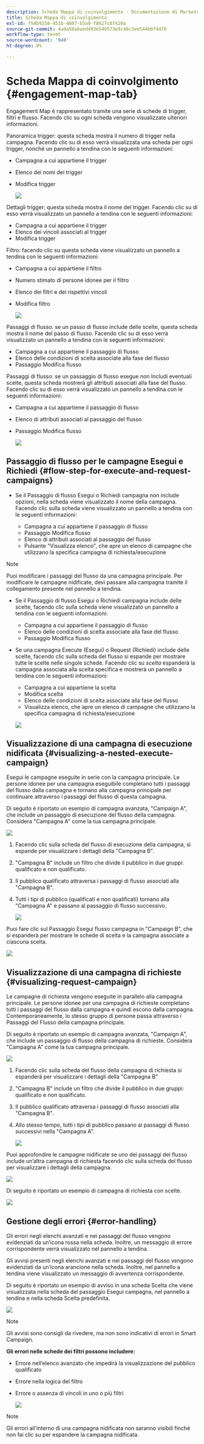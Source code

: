 ```yaml
---
description: Scheda Mappa di coinvolgimento - Documentazione di Marketo - Documentazione del prodotto
title: Scheda Mappa di coinvolgimento
exl-id: f54b9258-451b-4607-b5a9-f8627c6f420a
source-git-commit: 4ada58abaed493e548573e9c48c3ee544b6f4476
workflow-type: tm+mt
source-wordcount: '949'
ht-degree: 0%

---
```


# Scheda Mappa di coinvolgimento {#engagement-map-tab}

Engagement Map è rappresentato tramite una serie di schede di trigger, filtri e flusso. Facendo clic su ogni scheda vengono visualizzate ulteriori informazioni.

Panoramica trigger: questa scheda mostra il numero di trigger nella campagna. Facendo clic su di esso verrà visualizzata una scheda per ogni trigger, nonché un pannello a tendina con le seguenti informazioni:

* Campagna a cui appartiene il trigger
* Elenco dei nomi dei trigger
* Modifica trigger

  ![](assets/engagement-map-tab-1.png)

Dettagli trigger: questa scheda mostra il nome del trigger. Facendo clic su di esso verrà visualizzato un pannello a tendina con le seguenti informazioni:

* Campagna a cui appartiene il trigger
* Elenco dei vincoli associati al trigger
* Modifica trigger

Filtro: facendo clic su questa scheda viene visualizzato un pannello a tendina con le seguenti informazioni:

* Campagna a cui appartiene il filtro
* Numero stimato di persone idonee per il filtro
* Elenco dei filtri e dei rispettivi vincoli
* Modifica filtro

  ![](assets/engagement-map-tab-3.png)

Passaggi di flusso: se un passo di flusso include delle scelte, questa scheda mostra il nome del passo di flusso. Facendo clic su di esso verrà visualizzato un pannello a tendina con le seguenti informazioni:

* Campagna a cui appartiene il passaggio di flusso
* Elenco delle condizioni di scelta associate alla fase del flusso
* Passaggio Modifica flusso

Passaggi di flusso: se un passaggio di flusso esegue _non_ Includi eventuali scelte, questa scheda mostrerà gli attributi associati alla fase del flusso. Facendo clic su di esso verrà visualizzato un pannello a tendina con le seguenti informazioni:

* Campagna a cui appartiene il passaggio di flusso
* Elenco di attributi associati al passaggio del flusso
* Passaggio Modifica flusso

  ![](assets/engagement-map-tab-5.png)

## Passaggio di flusso per le campagne Esegui e Richiedi {#flow-step-for-execute-and-request-campaigns}

* Se il Passaggio di flusso Esegui o Richiedi campagna non include opzioni, nella scheda viene visualizzato il nome della campagna. Facendo clic sulla scheda viene visualizzato un pannello a tendina con le seguenti informazioni:

   * Campagna a cui appartiene il passaggio di flusso
   * Passaggio Modifica flusso
   * Elenco di attributi associati al passaggio del flusso
   * Pulsante &quot;Visualizza elenco&quot;, che apre un elenco di campagne che utilizzano la specifica campagna di richiesta/esecuzione

>[!NOTE]
>
>Puoi modificare i passaggi del flusso da una campagna principale. Per modificare le campagne nidificate, devi passare alla campagna tramite il collegamento presente nel pannello a tendina.

* Se il Passaggio di flusso Esegui o Richiedi campagna include delle scelte, facendo clic sulla scheda viene visualizzato un pannello a tendina con le seguenti informazioni:

   * Campagna a cui appartiene il passaggio di flusso
   * Elenco delle condizioni di scelta associate alla fase del flusso
   * Passaggio Modifica flusso

* Se una campagna Execute (Esegui) o Request (Richiedi) include delle scelte, facendo clic sulla scheda del flusso si espande per mostrare tutte le scelte nelle singole schede. Facendo clic su _scelta_ espanderà la campagna associata alla scelta specifica e mostrerà un pannello a tendina con le seguenti informazioni:

   * Campagna a cui appartiene la scelta
   * Modifica scelta
   * Elenco delle condizioni di scelta associate alla fase del flusso
   * Visualizza elenco, che apre un elenco di campagne che utilizzano la specifica campagna di richiesta/esecuzione

  ![](assets/engagement-map-tab-10.png)

## Visualizzazione di una campagna di esecuzione nidificata {#visualizing-a-nested-execute-campaign}

Esegui le campagne eseguite in serie con la campagna principale. Le persone idonee per una campagna eseguibile completano tutti i passaggi del flusso dalla campagna e tornano alla campagna principale per continuare attraverso i passaggi del flusso di questa campagna.

Di seguito è riportato un esempio di campagna avanzata, &quot;Campaign A&quot;, che include un passaggio di esecuzione del flusso della campagna. Considera &quot;Campagna A&quot; come la tua campagna principale.

![](assets/engagement-map-tab-11.png)

1. Facendo clic sulla scheda del flusso di esecuzione della campagna, si espande per visualizzare i dettagli della &quot;Campagna B&quot;.
1. &quot;Campagna B&quot; include un filtro che divide il pubblico in due gruppi: qualificato e non qualificato.
1. Il pubblico qualificato attraversa i passaggi di flusso associati alla &quot;Campagna B&quot;.
1. Tutti i tipi di pubblico (qualificati e non qualificati) tornano alla &quot;Campagna A&quot; e passano al passaggio di flusso successivo.

   ![](assets/engagement-map-tab-12.png)

Puoi fare clic sul Passaggio Esegui flusso campagna in &quot;Campaign B&quot;, che si espanderà per mostrare le schede di scelta e la campagna associate a ciascuna scelta.

![](assets/engagement-map-tab-13.png)

## Visualizzazione di una campagna di richieste {#visualizing-request-campaign}

Le campagne di richiesta vengono eseguite in parallelo alla campagna principale. Le persone idonee per una campagna di richieste completano tutti i passaggi del flusso dalla campagna e quindi escono dalla campagna. Contemporaneamente, lo stesso gruppo di persone passa attraverso i Passaggi del Flusso della campagna principale.

Di seguito è riportato un esempio di campagna avanzata, &quot;Campaign A&quot;, che include un passaggio di flusso della campagna di richieste. Considera &quot;Campagna A&quot; come la tua campagna principale.

![](assets/engagement-map-tab-14.png)

1. Facendo clic sulla scheda del flusso della campagna di richiesta si espanderà per visualizzare i dettagli della &quot;Campagna B&quot;
1. &quot;Campagna B&quot; include un filtro che divide il pubblico in due gruppi: qualificato e non qualificato.
1. Il pubblico qualificato attraversa i passaggi di flusso associati alla &quot;Campagna B&quot;.
1. Allo stesso tempo, tutti i tipi di pubblico passano ai passaggi di flusso successivi nella &quot;Campagna A&quot;.

   ![](assets/engagement-map-tab-15.png)

Puoi approfondire le campagne nidificate se uno dei passaggi del flusso include un’altra campagna di richiesta facendo clic sulla scheda del flusso per visualizzare i dettagli della campagna.

![](assets/engagement-map-tab-16.png)

Di seguito è riportato un esempio di campagna di richiesta con scelte.

![](assets/engagement-map-tab-17.png)

## Gestione degli errori {#error-handling}

Gli errori negli elenchi avanzati e nei passaggi del flusso vengono evidenziati da un’icona rossa nella scheda. Inoltre, un messaggio di errore corrispondente verrà visualizzato nel pannello a tendina.

Gli avvisi presenti negli elenchi avanzati e nei passaggi del flusso vengono evidenziati da un’icona arancione nella scheda. Inoltre, nel pannello a tendina viene visualizzato un messaggio di avvertenza corrispondente.

Di seguito è riportato un esempio di avviso in una scheda Scelta che viene visualizzata nella scheda del passaggio Esegui campagna, nel pannello a tendina e nella scheda Scelta predefinita.

![](assets/engagement-map-tab-18.png)

>[!NOTE]
>
>Gli avvisi sono consigli da rivedere, ma non sono indicativi di errori in Smart Campaign.

**Gli errori nelle schede dei filtri possono includere:**

* Errore nell’elenco avanzato che impedirà la visualizzazione del pubblico qualificato

* Errore nella logica del filtro

* Errore o assenza di vincoli in uno o più filtri

  ![](assets/engagement-map-tab-20.png)

>[!NOTE]
>
>Gli errori all’interno di una campagna nidificata non saranno visibili finché non fai clic su per espandere la campagna nidificata.
